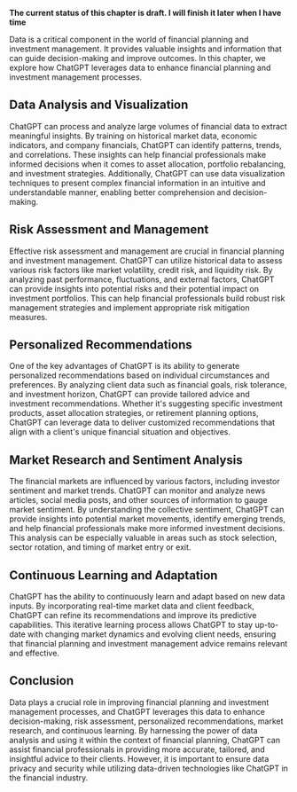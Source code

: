 **The current status of this chapter is draft. I will finish it later when I have time**

Data is a critical component in the world of financial planning and investment management. It provides valuable insights and information that can guide decision-making and improve outcomes. In this chapter, we explore how ChatGPT leverages data to enhance financial planning and investment management processes.

Data Analysis and Visualization
-------------------------------

ChatGPT can process and analyze large volumes of financial data to extract meaningful insights. By training on historical market data, economic indicators, and company financials, ChatGPT can identify patterns, trends, and correlations. These insights can help financial professionals make informed decisions when it comes to asset allocation, portfolio rebalancing, and investment strategies. Additionally, ChatGPT can use data visualization techniques to present complex financial information in an intuitive and understandable manner, enabling better comprehension and decision-making.

Risk Assessment and Management
------------------------------

Effective risk assessment and management are crucial in financial planning and investment management. ChatGPT can utilize historical data to assess various risk factors like market volatility, credit risk, and liquidity risk. By analyzing past performance, fluctuations, and external factors, ChatGPT can provide insights into potential risks and their potential impact on investment portfolios. This can help financial professionals build robust risk management strategies and implement appropriate risk mitigation measures.

Personalized Recommendations
----------------------------

One of the key advantages of ChatGPT is its ability to generate personalized recommendations based on individual circumstances and preferences. By analyzing client data such as financial goals, risk tolerance, and investment horizon, ChatGPT can provide tailored advice and investment recommendations. Whether it's suggesting specific investment products, asset allocation strategies, or retirement planning options, ChatGPT can leverage data to deliver customized recommendations that align with a client's unique financial situation and objectives.

Market Research and Sentiment Analysis
--------------------------------------

The financial markets are influenced by various factors, including investor sentiment and market trends. ChatGPT can monitor and analyze news articles, social media posts, and other sources of information to gauge market sentiment. By understanding the collective sentiment, ChatGPT can provide insights into potential market movements, identify emerging trends, and help financial professionals make more informed investment decisions. This analysis can be especially valuable in areas such as stock selection, sector rotation, and timing of market entry or exit.

Continuous Learning and Adaptation
----------------------------------

ChatGPT has the ability to continuously learn and adapt based on new data inputs. By incorporating real-time market data and client feedback, ChatGPT can refine its recommendations and improve its predictive capabilities. This iterative learning process allows ChatGPT to stay up-to-date with changing market dynamics and evolving client needs, ensuring that financial planning and investment management advice remains relevant and effective.

Conclusion
----------

Data plays a crucial role in improving financial planning and investment management processes, and ChatGPT leverages this data to enhance decision-making, risk assessment, personalized recommendations, market research, and continuous learning. By harnessing the power of data analysis and using it within the context of financial planning, ChatGPT can assist financial professionals in providing more accurate, tailored, and insightful advice to their clients. However, it is important to ensure data privacy and security while utilizing data-driven technologies like ChatGPT in the financial industry.
